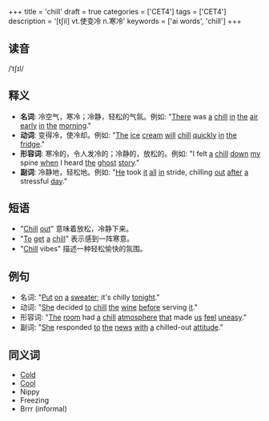+++
title = 'chill'
draft = true
categories = ['CET4']
tags = ['CET4']
description = '[t∫il] vt.使变冷 n.寒冷'
keywords = ['ai words', 'chill']
+++

## 读音
/ˈtʃɪl/

## 释义
- **名词**: 冷空气，寒冷；冷静，轻松的气氛。例如: "[There](/zh/post/there/) was [a](/zh/post/a/) [chill](/zh/post/chill/) [in](/zh/post/in/) [the](/zh/post/the/) [air](/zh/post/air/) [early](/zh/post/early/) [in](/zh/post/in/) [the](/zh/post/the/) [morning](/zh/post/morning/)."
- **动词**: 变得冷，使冷却。例如: "[The](/zh/post/the/) [ice](/zh/post/ice/) [cream](/zh/post/cream/) [will](/zh/post/will/) [chill](/zh/post/chill/) [quickly](/zh/post/quickly/) [in](/zh/post/in/) [the](/zh/post/the/) [fridge](/zh/post/fridge/)."
- **形容词**: 寒冷的，令人发冷的；冷静的，放松的。例如: "I felt [a](/zh/post/a/) [chill](/zh/post/chill/) [down](/zh/post/down/) [my](/zh/post/my/) spine [when](/zh/post/when/) I heard [the](/zh/post/the/) [ghost](/zh/post/ghost/) [story](/zh/post/story/)."
- **副词**: 冷静地，轻松地。例如: "[He](/zh/post/he/) took [it](/zh/post/it/) [all](/zh/post/all/) [in](/zh/post/in/) stride, chilling [out](/zh/post/out/) [after](/zh/post/after/) [a](/zh/post/a/) stressful [day](/zh/post/day/)."

## 短语
- "[Chill](/zh/post/chill/) [out](/zh/post/out/)" 意味着放松，冷静下来。
- "[To](/zh/post/to/) [get](/zh/post/get/) [a](/zh/post/a/) [chill](/zh/post/chill/)" 表示感到一阵寒意。
- "[Chill](/zh/post/chill/) vibes" 描述一种轻松愉快的氛围。

## 例句
- 名词: "[Put](/zh/post/put/) [on](/zh/post/on/) [a](/zh/post/a/) [sweater](/zh/post/sweater/); it's chilly [tonight](/zh/post/tonight/)."
- 动词: "[She](/zh/post/she/) decided [to](/zh/post/to/) [chill](/zh/post/chill/) [the](/zh/post/the/) [wine](/zh/post/wine/) [before](/zh/post/before/) serving [it](/zh/post/it/)."
- 形容词: "[The](/zh/post/the/) [room](/zh/post/room/) had [a](/zh/post/a/) [chill](/zh/post/chill/) [atmosphere](/zh/post/atmosphere/) [that](/zh/post/that/) made [us](/zh/post/us/) [feel](/zh/post/feel/) [uneasy](/zh/post/uneasy/)."
- 副词: "[She](/zh/post/she/) responded [to](/zh/post/to/) [the](/zh/post/the/) [news](/zh/post/news/) [with](/zh/post/with/) [a](/zh/post/a/) chilled-out [attitude](/zh/post/attitude/)."

## 同义词
- [Cold](/zh/post/cold/)
- [Cool](/zh/post/cool/)
- Nippy
- Freezing
- Brrr (informal)
